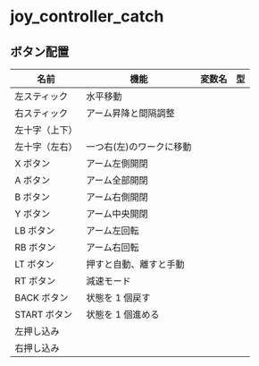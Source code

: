 # joy_controller_catch

## ボタン配置

| 名前           | 機能                     | 変数名 | 型  |
| -------------- | ------------------------ | ------ | --- |
| 左スティック   | 水平移動                 |        |     |
| 右スティック   | アーム昇降と間隔調整     |        |     |
| 左十字（上下） |                          |        |     |
| 左十字（左右） | 一つ右(左)のワークに移動 |        |     |
| X ボタン       | アーム左側開閉           |        |     |
| A ボタン       | アーム全部開閉           |        |     |
| B ボタン       | アーム右側開閉           |        |     |
| Y ボタン       | アーム中央開閉           |        |     |
| LB ボタン      | アーム左回転             |        |     |
| RB ボタン      | アーム右回転             |        |     |
| LT ボタン      | 押すと自動、離すと手動   |        |     |
| RT ボタン      | 減速モード               |        |     |
| BACK ボタン    | 状態を 1 個戻す          |        |     |
| START ボタン   | 状態を 1 個進める        |        |     |
| 左押し込み     |                          |        |     |
| 右押し込み     |                          |        |     |
